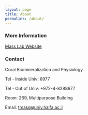 ```yaml
---
layout: page
title: About
permalink: /about/
---
```


### More Information

[Mass Lab Website](https://sites.google.com/marsci.haifa.ac.il/masslab/home?authuser=0/)  

### Contact

Coral Biomineralization and Physiology 

Tel - Inside Univ: 8977

Tel - Out of Univ: +972-4-8288977

Room: 269, Multipurpose Building

Email: tmass@univ.haifa.ac.il
